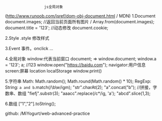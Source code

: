                       js全局对象
(http://www.runoob.com/jsref/dom-obj-document.html / MDN)
1.Document
    document.images;  //返回当前页面所有图片
    / Array.from(document.images);
    document.title = '123'; //动态修改
    document.cookie; 

2.Style
    .style 修改样式

3.Event
    事件。onclick ...

4.全局对象
    window:代表当前窗口
     document; => window.document;
     window.a = '123'; a; //123
     window.open("https://baidu.com");
    navigator:用户信息
    screen:屏幕
    location
    localStorage
    window.print()

5.字符串
    Math:
     Math.random();
     Math.round(Math.random() * 10);
    RegExp:
    String:
     `a and b`.match(/\b\w/igm);
     "str".charAt(2);
     "a".concat("b");  //拼接，字数串、数组
     "fiefj".substr(3); 
     "aaacc".replace(/c*/ig, 'a');
     "abcd".slice(1,3);

6.数组
    ["1","2"].toString();

github: /MiYogurt/web-advanced-practice